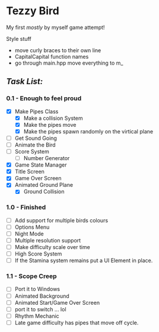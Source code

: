 # Tezzy Bird

My first *mostly* by myself game attempt!

Style stuff
* move curly braces to their own line
* CapitalCapital function names
* go through main.hpp move everything to m_


## *Task List:*
### 0.1 - Enough to feel proud
- [x] Make Pipes Class
  - [x] Make a collision System
  - [x] Make the pipes move
  - [x] Make the pipes spawn randomly on the virtical plane
- [ ] Get Sound Going
- [ ] Animate the Bird
- [ ] Score System
  - [ ] Number Generator
- [x] Game State Manager
- [x] Title Screen
- [x] Game Over Screen
- [x] Animated Ground Plane
  - [x] Ground Collision

### 1.0 - Finished
- [ ] Add support for multiple birds colours
- [ ] Options Menu
- [ ] Night Mode
- [ ] Multiple resolution support
- [ ] Make difficulty scale over time
- [ ] High Score System
- [ ] If the Stamina system remains put a UI Element in place.

### 1.1 - Scope Creep
- [ ] Port it to Windows
- [ ] Animated Background
- [ ] Animated Start/Game Over Screen
- [ ] port it to switch ... lol
- [ ] Rhythm Mechanic
- [ ] Late game difficulty has pipes that move off cycle.
